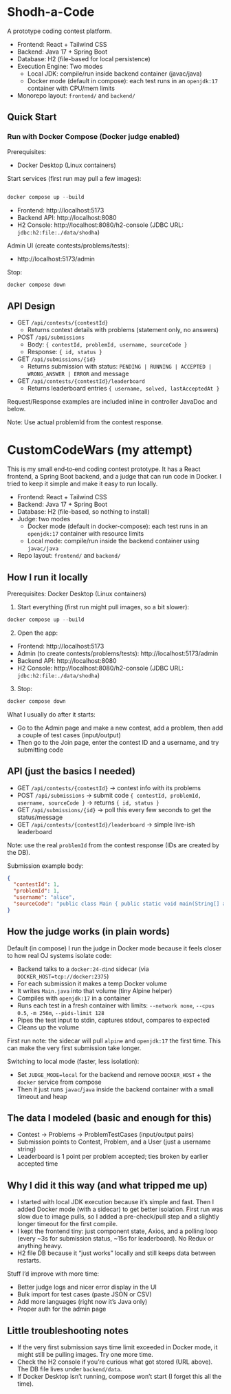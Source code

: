 # Shodh-a-Code

A prototype coding contest platform.

- Frontend: React + Tailwind CSS
- Backend: Java 17 + Spring Boot
- Database: H2 (file-based for local persistence)
- Execution Engine: Two modes
  - Local JDK: compile/run inside backend container (javac/java)
  - Docker mode (default in compose): each test runs in an `openjdk:17` container with CPU/mem limits
- Monorepo layout: `frontend/` and `backend/`

## Quick Start 


### Run with Docker Compose (Docker judge enabled)

Prerequisites:
- Docker Desktop (Linux containers)

Start services (first run may pull a few images):

```powershell

docker compose up --build
```

- Frontend: http://localhost:5173
- Backend API: http://localhost:8080
- H2 Console: http://localhost:8080/h2-console (JDBC URL: `jdbc:h2:file:./data/shodha`)

Admin UI (create contests/problems/tests):
- http://localhost:5173/admin

Stop:
```powershell
docker compose down
```

## API Design 

- GET `/api/contests/{contestId}`
  - Returns contest details with problems (statement only, no answers)
- POST `/api/submissions`
  - Body: `{ contestId, problemId, username, sourceCode }`
  - Response: `{ id, status }`
- GET `/api/submissions/{id}`
  - Returns submission with status: `PENDING | RUNNING | ACCEPTED | WRONG_ANSWER | ERROR` and message
- GET `/api/contests/{contestId}/leaderboard`
  - Returns leaderboard entries `{ username, solved, lastAcceptedAt }`

Request/Response examples are included inline in controller JavaDoc and below.

Note: Use actual problemId from the contest response.

# CustomCodeWars (my attempt)

  This is my small end‑to‑end coding contest prototype. It has a React frontend, a Spring Boot backend, and a judge that can run code in Docker. I tried to keep it simple and make it easy to run locally.

  - Frontend: React + Tailwind CSS
  - Backend: Java 17 + Spring Boot
  - Database: H2 (file-based, so nothing to install)
  - Judge: two modes
    - Docker mode (default in docker-compose): each test runs in an `openjdk:17` container with resource limits
    - Local mode: compile/run inside the backend container using `javac/java`
  - Repo layout: `frontend/` and `backend/`

  ## How I run it locally

  Prerequisites: Docker Desktop (Linux containers)

  1) Start everything (first run might pull images, so a bit slower):

  ```powershell
  docker compose up --build
  ```

  2) Open the app:
  - Frontend: http://localhost:5173
  - Admin (to create contests/problems/tests): http://localhost:5173/admin
  - Backend API: http://localhost:8080
  - H2 Console: http://localhost:8080/h2-console (JDBC URL: `jdbc:h2:file:./data/shodha`)

  3) Stop:

  ```powershell
  docker compose down
  ```

  What I usually do after it starts:
  - Go to the Admin page and make a new contest, add a problem, then add a couple of test cases (input/output)
  - Then go to the Join page, enter the contest ID and a username, and try submitting code

  ## API (just the basics I needed)

  - GET `/api/contests/{contestId}` → contest info with its problems
  - POST `/api/submissions` → submit code `{ contestId, problemId, username, sourceCode }` → returns `{ id, status }`
  - GET `/api/submissions/{id}` → poll this every few seconds to get the status/message
  - GET `/api/contests/{contestId}/leaderboard` → simple live-ish leaderboard

  Note: use the real `problemId` from the contest response (IDs are created by the DB).

  Submission example body:

  ```json
  {
    "contestId": 1,
    "problemId": 1,
    "username": "alice",
    "sourceCode": "public class Main { public static void main(String[] a){ java.util.Scanner sc=new java.util.Scanner(System.in); System.out.print(sc.nextInt()+sc.nextInt()); }}"
  }
  ```

  ## How the judge works (in plain words)

  Default (in compose) I run the judge in Docker mode because it feels closer to how real OJ systems isolate code:
  - Backend talks to a `docker:24-dind` sidecar (via `DOCKER_HOST=tcp://docker:2375`)
  - For each submission it makes a temp Docker volume
  - It writes `Main.java` into that volume (tiny Alpine helper)
  - Compiles with `openjdk:17` in a container
  - Runs each test in a fresh container with limits: `--network none`, `--cpus 0.5`, `-m 256m`, `--pids-limit 128`
  - Pipes the test input to stdin, captures stdout, compares to expected
  - Cleans up the volume

  First run note: the sidecar will pull `alpine` and `openjdk:17` the first time. This can make the very first submission take longer.

  Switching to local mode (faster, less isolation):
  - Set `JUDGE_MODE=local` for the backend and remove `DOCKER_HOST` + the `docker` service from compose
  - Then it just runs `javac`/`java` inside the backend container with a small timeout and heap

  ## The data I modeled (basic and enough for this)

  - Contest → Problems → ProblemTestCases (input/output pairs)
  - Submission points to Contest, Problem, and a User (just a username string)
  - Leaderboard is 1 point per problem accepted; ties broken by earlier accepted time

  ## Why I did it this way (and what tripped me up)

  - I started with local JDK execution because it’s simple and fast. Then I added Docker mode (with a sidecar) to get better isolation. First run was slow due to image pulls, so I added a pre-check/pull step and a slightly longer timeout for the first compile.
  - I kept the frontend tiny: just component state, Axios, and a polling loop (every ~3s for submission status, ~15s for leaderboard). No Redux or anything heavy.
  - H2 file DB because it “just works” locally and still keeps data between restarts.

  Stuff I’d improve with more time:
  - Better judge logs and nicer error display in the UI
  - Bulk import for test cases (paste JSON or CSV)
  - Add more languages (right now it’s Java only)
  - Proper auth for the admin page

  ## Little troubleshooting notes

  - If the very first submission says time limit exceeded in Docker mode, it might still be pulling images. Try one more time.
  - Check the H2 console if you’re curious what got stored (URL above). The DB file lives under `backend/data`.
  - If Docker Desktop isn’t running, compose won’t start (I forget this all the time).



